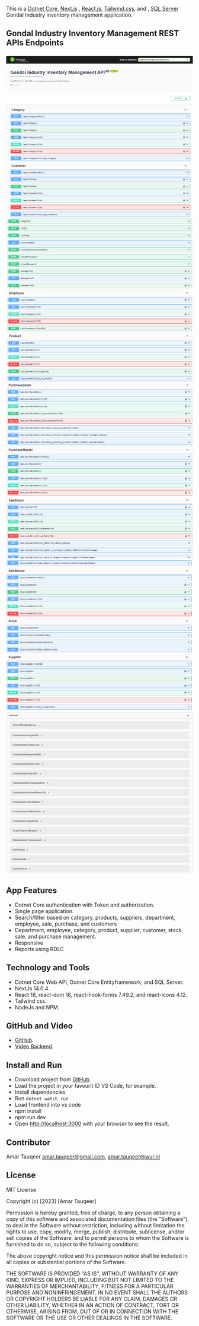 This is
a  [Dotnet Core](https://learn.microsoft.com/en-us/aspnet/core/introduction-to-aspnet-core?view=aspnetcore-8.0), [Next.js](https://nextjs.org/) , [React.js](https://nextjs.org/), [Tailwind.css](https://tailwindui.com/),
and , [SQL Server](https://www.microsoft.com/en-us/sql-server/sql-server-downloads) Gondal Industry inventory management application.

## Gondal Industry Inventory Management REST APIs Endpoints
![](/images/swagger-api.png)
![](/images/swagger-api-1.png)
![](/images/swagger-api-2.png)
![](/images/swagger-api-3.png)
![](/images/swagger-api-schemas.png)

## App Features

- Dotnet Core authentication with Token and authorization.
- Single page application.
- Search/filter based on category, products, suppliers, department, employee, sale, purchase, and customers
- Department, employee, category, product, supplier, customer, stock, sale, and purchase management.
- Responsive
- Reports using RDLC

## Technology and Tools

- Dotnet Core Web API, Dotnet Core Entityframework, and SQL Server.
- NextJs 14.0.4.
- React 18, react-dom 18, react-hook-forms 7.49.2, and react-icons 4.12.
- Tailwind css.
- NodeJs and NPM.

## GitHub and Video

- [GitHub](https://github.com/AmarTauqeer/DotNetCoreInventoryDashboard).
- [Video Backend](https://youtu.be/KxLNIdppvQk).

## Install and Run

- Download project from [GitHub](https://github.com/AmarTauqeer/DotNetCoreInventoryDashboard).
- Load the project in your favourit ID VS Code, for example.
- Install dependencies
- Run `dotnet watch run`
- Load frontend into vs code
- npm install
- npm run dev
- Open [http://localhost:3000](http://localhost:3000) with your browser to see the result.

## Contributor

Amar Tauqeer amar.tauqeer@gmail.com, amar.tauqeer@wur.nl

## License

MIT License

Copyright (c) [2023] [Amar Tauqeer]

Permission is hereby granted, free of charge, to any person obtaining a copy of this software and associated
documentation files (the "Software"), to deal in the Software without restriction, including without limitation the
rights to use, copy, modify, merge, publish, distribute, sublicense, and/or sell copies of the Software, and to permit
persons to whom the Software is furnished to do so, subject to the following conditions:

The above copyright notice and this permission notice shall be included in all copies or substantial portions of the
Software.

THE SOFTWARE IS PROVIDED "AS IS", WITHOUT WARRANTY OF ANY KIND, EXPRESS OR IMPLIED, INCLUDING BUT NOT LIMITED TO THE
WARRANTIES OF MERCHANTABILITY, FITNESS FOR A PARTICULAR PURPOSE AND NONINFRINGEMENT. IN NO EVENT SHALL THE AUTHORS OR
COPYRIGHT HOLDERS BE LIABLE FOR ANY CLAIM, DAMAGES OR OTHER LIABILITY, WHETHER IN AN ACTION OF CONTRACT, TORT OR
OTHERWISE, ARISING FROM, OUT OF OR IN CONNECTION WITH THE SOFTWARE OR THE USE OR OTHER DEALINGS IN THE SOFTWARE.
